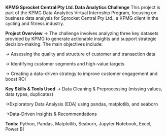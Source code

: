 **KPMG Sprocket Central Pty Ltd. Data Analytics Challenge**
This project is part of the KPMG Data Analytics Virtual Internship Program, focusing on business data analysis for Sprocket Central Pty Ltd., a KPMG client in the cycling and fitness industry.

**Project Overview**
-> The challenge involves analyzing three key datasets provided by KPMG to generate actionable insights and support strategic decision-making. The main objectives include:

-> Assessing the quality and structure of customer and transaction data

-> Identifying customer segments and high-value targets

-> Creating a data-driven strategy to improve customer engagement and boost ROI

**Key Skills & Tools Used**
-> Data Cleaning & Preprocessing (missing values, data types, duplicates)

->Exploratory Data Analysis (EDA) using pandas, matplotlib, and seaborn

->Data-Driven Insights & Recommendations

**Tools:** Python, Pandas, Matplotlib, Seaborn, Jupyter Notebook, Excel, Power BI
